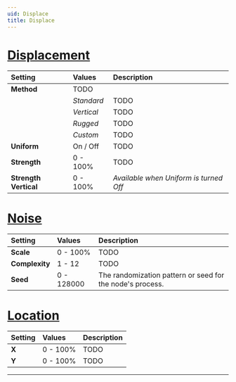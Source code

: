 ```yaml
---
uid: Displace
title: Displace
---
```


# [Displacement](#tab/tabid-a)
| Setting               | Values      | Description                                               |
| :-------------------- | :---------- | :-------------------------------------------------------- |
| **Method**            | TODO       |
|                       | *Standard*  | TODO                                                     |
|                       | *Vertical*  | TODO                                                     |
|                       | *Rugged*    | TODO                                                     |
|                       | *Custom*    | TODO                                                     |
| **Uniform**           | On / Off    | TODO                                                     |
| **Strength**          | 0 - 100% | TODO                                                     |
| **Strength Vertical** | 0 - 100% | *Available when Uniform is turned Off*                    |

# [Noise](#tab/tabid-b)
| Setting               | Values      | Description                                               |
| :-------------------- | :---------- | :-------------------------------------------------------- |
| **Scale**             | 0 - 100% | TODO                                                     |
| **Complexity**        | 1 - 12      | TODO                                                     |
| **Seed**              | 0 - 128000  | The randomization pattern or seed for the node's process. |

# [Location](#tab/tabid-c)
| Setting               | Values      | Description                                               |
| :-------------------- | :---------- | :-------------------------------------------------------- |
| **X**                 | 0 - 100% | TODO                                                     |
| **Y**                 | 0 - 100% | TODO                                                     |





***

<!--examples-->